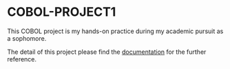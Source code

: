 # COBOL-PROJECT1
This COBOL project is my hands-on practice during my academic pursuit as a sophomore.


The detail of this project please find the [documentation](https://github.com/yuyunChu/COBOL-PROJECT1/blob/master/PROJECT%201%20INV%20SPRING%202020%20-%20CYY.pdf) for the further reference.

